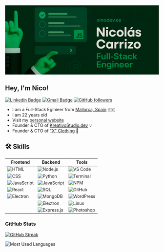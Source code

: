 [![Nicolás Carrizo](https://github.com/xinoodev/xinoodev/blob/main/banner/banner.png)](https://xinodev.es/)

## Hey, I'm Nico!

[![Linkedin Badge](https://img.shields.io/badge/-xinoodev-c14438?style=social&logo=inspire&logoColor=blue&link=https%3A%2F%2Fwww.linkedin.com%2Fin%2Fxinodev%2F)](https://www.linkedin.com/in/xinodev/)
[![Gmail Badge](https://img.shields.io/badge/-xinoodev-c14438?style=social&logo=Gmail&logoColor=red&link=mailto%3Anicoelgamerpro97%40gmail.com)](mailto:nicoelgamerpro97@gmail.com)
[![GitHub followers](https://img.shields.io/badge/-xinoodev-c14438?style=social&logo=github&logoColor=dark-gray&link=https%3A%2F%2Fwww.linkedin.com%2Fin%2Fxinodev%2F)](https://github.com/xinoodev)

* I am a Full-Stack Eginieer from [Mallorca, Spain](https://www.youtube.com/watch?v=QNlGBkHM3vw) 🇪🇸
* I am 22 years old
* Visit my [personal website](https://xinodev.es/) 
* Founder & CTO of [KreativoStudio.dev](https://www.instagram.com/kreativostudio.dev/) 💡
* Founder & CTO of ["X" Clothing](https://xclothing.store/) 👕

## 🛠 Skills

| **Frontend** | **Backend** | **Tools** |
|--------------|-------------|-----------|
| ![HTML](https://img.shields.io/badge/HTML-E34F26?style=for-the-badge&logo=html5&logoColor=white) | ![Node.js](https://img.shields.io/badge/Node.js-339933?style=for-the-badge&logo=nodedotjs&logoColor=white) | ![VS Code](https://img.shields.io/badge/VS%20Code-007ACC?style=for-the-badge&logo=visual-studio-code&logoColor=white) |
| ![CSS](https://img.shields.io/badge/CSS-1572B6?style=for-the-badge&logo=css3&logoColor=white) | ![Python](https://img.shields.io/badge/Python-3776AB?style=for-the-badge&logo=python&logoColor=white) | ![Terminal](https://img.shields.io/badge/Terminal-000000?style=for-the-badge&logo=gnu-bash&logoColor=white) |
| ![JavaScript](https://img.shields.io/badge/JavaScript-F7DF1E?style=for-the-badge&logo=javascript&logoColor=black) | ![JavaScript](https://img.shields.io/badge/JavaScript-F7DF1E?style=for-the-badge&logo=javascript&logoColor=black) | ![NPM](https://img.shields.io/badge/NPM-CB3837?style=for-the-badge&logo=npm&logoColor=white) |
| ![React](https://img.shields.io/badge/React-20232A?style=for-the-badge&logo=react&logoColor=61DAFB) | ![SQL](https://img.shields.io/badge/SQL-336791?style=for-the-badge&logo=postgresql&logoColor=white) | ![GitHub](https://img.shields.io/badge/GitHub-181717?style=for-the-badge&logo=github&logoColor=white) |
| ![Electron](https://img.shields.io/badge/Electron-47848F?style=for-the-badge&logo=electron&logoColor=white) | ![MongoDB](https://img.shields.io/badge/MongoDB-4EA94B?style=for-the-badge&logo=mongodb&logoColor=white) | ![WordPress](https://img.shields.io/badge/WordPress-21759B?style=for-the-badge&logo=wordpress&logoColor=white) |
|              | ![Electron](https://img.shields.io/badge/Electron-47848F?style=for-the-badge&logo=electron&logoColor=white) | ![Linux](https://img.shields.io/badge/Linux-FCC624?style=for-the-badge&logo=linux&logoColor=black) |
|              | ![Express.js](https://img.shields.io/badge/Express.js-000000?style=for-the-badge&logo=express&logoColor=white) | ![Photoshop](https://img.shields.io/badge/Photoshop-31A8FF?style=for-the-badge&logo=adobe-photoshop&logoColor=white) |

### GitHub Stats

[![GitHub Streak](https://streak-stats.demolab.com?user=xinoodev&theme=dark)](https://git.io/streak-stats)

![Most Used Languages](https://github-readme-stats.vercel.app/api/top-langs/?username=xinoodev&theme=transparent&layout=compact)
